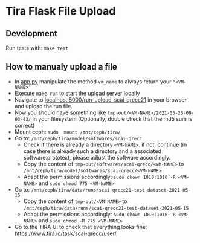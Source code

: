 # Tira Flask File Upload

## Development

Run tests with: `make test`

## How to manualy upload a file

- In [app.py](app.py) manipulate the method `vm_name` to always return your `"<VM-NAME>"`
- Execute `make run` to start the upload server locally
- Navigate to [localhost:5000/run-upload-scai-qrecc21](localhost:5000/run-upload-scai-qrecc21) in your browser and upload the run file.
- Now you should have something like `tmp-out/<VM-NAME>/2021-05-25-09-03-43/` in your filesystem (Optionally, double check that the md5 sum is correct)
- Mount ceph: `sudo  mount /mnt/ceph/tira/`
- Go to: `/mnt/ceph/tira/model/softwares/scai-qrecc`
  - Check if there is already a directory `<VM-NAME>`. if not, continue (in case there is already such a directory and a associated software.prototext, please adjust the software accordingly.
  - Copy the content of `tmp-out/softwares/scai-qrecc/<VM-NAME>` to `/mnt/ceph/tira/model/softwares/scai-qrecc/<VM-NAME>`
  - Adapt the permissions accordingly: `sudo chown 1010:1010 -R <VM-NAME>`  and `sudo chmod 775 <VM-NAME>`
- Go to: `/mnt/ceph/tira/data/runs/scai-qrecc21-test-dataset-2021-05-15`
  - Copy the content of `tmp-out/<VM-NAME>` to `/mnt/ceph/tira/data/runs/scai-qrecc21-test-dataset-2021-05-15`
  - Adapt the permissions accordingly: `sudo chown 1010:1010 -R <VM-NAME>`  and `sudo chmod -R 775 <VM-NAME>`
- Go to the TIRA UI to check that everything looks fine: https://www.tira.io/task/scai-qrecc/user/<VM-NAME>
